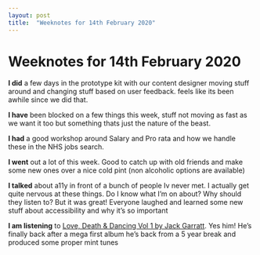 ```yaml
---
layout: post
title:  "Weeknotes for 14th February 2020"
---
```


# Weeknotes for 14th February 2020


**I did** a few days in the prototype kit with our content designer moving stuff around and changing stuff based on user feedback. feels like its been awhile since we did that.

**I have** been blocked on a few things this week, stuff not moving as fast as we want it too but something thats just the nature of the beast.

**I had** a good workshop around Salary and Pro rata and how we handle these in the NHS jobs search.

**I went**  out a lot of this week. Good to catch up with old friends and make some new ones over a nice cold pint (non alcoholic options are available)

**I talked** about a11y in front of a bunch of people Iv never met. I actually get quite nervous at these things. Do I know what I’m on about? Why should they listen to? But it was great! Everyone laughed and learned some new stuff about accessibility and why it’s so important

**I am listening** to [Love, Death & Dancing Vol 1 by Jack Garratt](https://open.spotify.com/album/0Q4gkC5bdkzMHdeB5VLwLz?si=16uzCtWaTEaP6S4x8M6lCg). Yes him! He’s finally back after a mega first album he’s back from a 5 year break and produced some proper mint tunes
